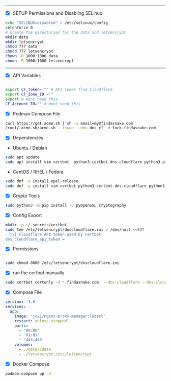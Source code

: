 

---

- [x] SETUP Permissions and Disabling SELinux

```bash
echo "SELINUX=disabled" > /etc/selinux/config
setenforce 0
# Create the directories for the data and letsencrypt
mkdir data 
mkdir letsencrypt
chmod 777 data
chmod 777 letsencrypt
chown -R 1000:1000 data
chown -R 1000:1000 letsencrypt
```
---

- [x] API Variables

```bash

export CF_Token= "" # API Token from Cloudflare
export CF_Zone_ID =""
export # Wont need this 
CF_Account_ID="" # Wont need this
````

- [x] Podman Compose File


```bash
curl https://get.acme.sh | sh -s email=my@findasnake.com
/root/.acme.sh/acme.sh --issue --dns dns_cf -d fuck.findasnake.com

```

- [x] Dependencies 

- Ubuntu / Debian

```bash
sudo apt update
sudo apt install vim certbot  python3-certbot-dns-cloudflare python3-pip
```

- CentOS / RHEL / Fedora
```bash
sudo dnf -y install epel-release
sudo dnf -y install vim certbot python3-certbot-dns-cloudflare python3-pip
```

- [x] Crypto Tools
```bash
sudo python3 -m pip install -U pyOpenSSL cryptography
```
- [x] Config Export
```bash
mkdir -p ~/.secrets/certbot
sudo tee /etc/letsencrypt/dnscloudflare.ini > /dev/null <<EOT
- [x] Cloudflare API token used by Certbot
dns_cloudflare_api_token = 
```
- [x] Permissions

```bash

sudo chmod 0600 /etc/letsencrypt/dnscloudflare.ini
```

- [x] run the certbot manually
```bash
sudo certbot certonly -d *.findasnake.com  --dns-cloudflare --dns-cloudflare-credentials /etc/letsencrypt/dnscloudflare.ini \    --post-hook "service nginx reload" --non-interactive --agree-tos     --email someone-who-pays-attention-to-emails@findasnake.com
```

- [x] Compose File
```yaml
version: '3.8'
services:
  app:
    image: 'jc21/nginx-proxy-manager:latest'
    restart: unless-stopped
    ports:
      - '80:80'
      - '81:81'
      - '443:443'
    volumes:
      - ./data:/data
      - ./letsencrypt:/etc/letsencrypt
```

- [x] Docker Compose

```bash
podmon-compose up -d
```


